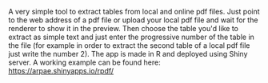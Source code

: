 A very simple tool to extract tables from local and online pdf files. Just point to the web address of a pdf file or upload your local pdf file and wait for the 
      renderer to show it in the preview. Then choose the table you'd like to extract as simple text and just enter the progressive number of the table in the file (for example
      in order to extract the second table of a local pdf file just write the number 2).
      The app is made in R and deployed using Shiny server. A working example can be found here:
      https://arpae.shinyapps.io/rpdf/
